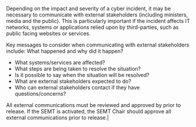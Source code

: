 Depending on the impact and severity of a cyber incident, it may be necessary to communicate with external stakeholders (including ministers, media and the public). This is particularly important if the incident affects IT networks, systems or applications relied upon by third-parties, such as public facing websites or services.

Key messages to consider when communicating with external stakeholders include:
What happened and why did it happen?

- What systems/services are affected?
- What steps are being taken to resolve the situation?
- Is it possible to say when the situation will be resolved?
- What are external stakeholders expected to do?
- Who can external stakeholders contact if they have questions/concerns?

All external communications must be reviewed and approved by <communications lead and the Incident Manager> prior to release. If the SEMT is activated, the SEMT Chair should approve all external communications prior to release.|